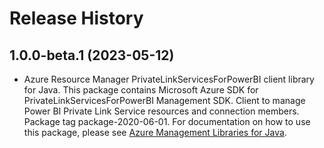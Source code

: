 # Release History

## 1.0.0-beta.1 (2023-05-12)

- Azure Resource Manager PrivateLinkServicesForPowerBI client library for Java. This package contains Microsoft Azure SDK for PrivateLinkServicesForPowerBI Management SDK. Client to manage Power BI Private Link Service resources and connection members. Package tag package-2020-06-01. For documentation on how to use this package, please see [Azure Management Libraries for Java](https://aka.ms/azsdk/java/mgmt).
